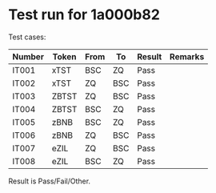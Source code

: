 # Test run for 1a000b82

Test cases:

| Number | Token | From | To  | Result | Remarks |
| ------ | ----- | ---- | --- | ------ | ------- |
| IT001  | xTST  | BSC  | ZQ  | Pass   |         |
| IT002  | xTST  | ZQ   | BSC | Pass   |         |
| IT003  | ZBTST | ZQ   | BSC | Pass   |         |
| IT004  | ZBTST | BSC  | ZQ  | Pass   |         |
| IT005  | zBNB  | BSC  | ZQ  | Pass   |         |
| IT006  | zBNB  | ZQ   | BSC | Pass   |         |
| IT007  | eZIL  | ZQ   | BSC | Pass   |         |
| IT008  | eZIL  | BSC  | ZQ  | Pass   |         |

Result is Pass/Fail/Other.
